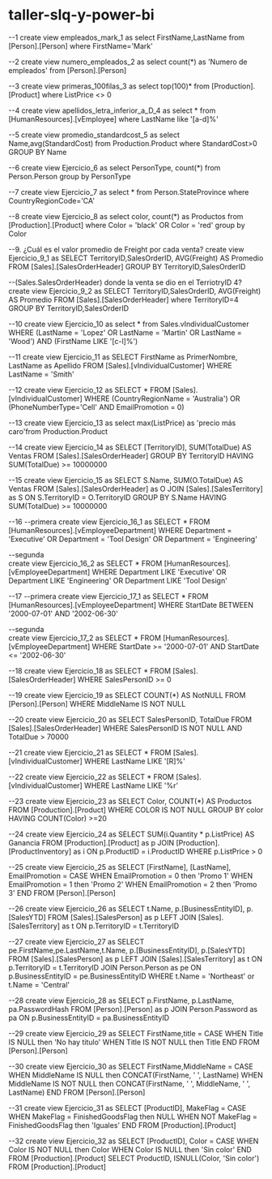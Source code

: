 # taller-slq-y-power-bi
--1
create view empleados_mark_1 as
select  FirstName,LastName from [Person].[Person] where FirstName='Mark'

--2
create view numero_empleados_2 as
select count(*) as 'Numero de empleados' from [Person].[Person]

--3
create view primeras_100filas_3 as
select top(100)* from [Production].[Product] where ListPrice <> 0

--4
create view apellidos_letra_inferior_a_D_4 as
select * from [HumanResources].[vEmployee] where LastName like '[a-d]%'

--5
create view promedio_standardcost_5 as
select Name,avg(StandardCost) from Production.Product where StandardCost>0 GROUP BY Name

--6
create view Ejercicio_6 as
select PersonType, count(*) from Person.Person group by PersonType

--7
create view Ejercicio_7 as
select * from Person.StateProvince where CountryRegionCode='CA' 

--8
create view Ejercicio_8 as
select color, count(*) as Productos from [Production].[Product] where Color = 'black' OR Color = 'red' group by Color

--9.	¿Cuál es el valor promedio de Freight por cada venta? 
create view Ejercicio_9_1 as
SELECT TerritoryID,SalesOrderID, AVG(Freight) AS Promedio  FROM [Sales].[SalesOrderHeader] GROUP BY TerritoryID,SalesOrderID

--(Sales.SalesOrderHeader) donde la venta se dio en el TerriotryID 4?
create view Ejercicio_9_2 as
SELECT TerritoryID,SalesOrderID, AVG(Freight) AS Promedio FROM [Sales].[SalesOrderHeader] where TerritoryID=4 GROUP BY TerritoryID,SalesOrderID

--10
create view Ejercicio_10 as
select * from Sales.vIndividualCustomer WHERE (LastName = 'Lopez' OR LastName = 'Martin' OR LastName = 'Wood') AND (FirstName LIKE '[c-l]%')

--11
create view Ejercicio_11 as
SELECT FirstName as PrimerNombre, LastName as Apellido FROM [Sales].[vIndividualCustomer] WHERE LastName = 'Smith'

--12
create view Ejercicio_12 as
SELECT *  FROM [Sales].[vIndividualCustomer] WHERE (CountryRegionName = 'Australia') OR (PhoneNumberType='Cell' AND EmailPromotion = 0)

--13
create view Ejercicio_13 as
select max(ListPrice) as 'precio más caro'from Production.Product

--14
create view Ejercicio_14 as
SELECT [TerritoryID], SUM(TotalDue) AS Ventas FROM [Sales].[SalesOrderHeader] GROUP BY TerritoryID HAVING SUM(TotalDue) >= 10000000

--15
create view Ejercicio_15 as
SELECT S.Name, SUM(O.TotalDue) AS Ventas
  FROM [Sales].[SalesOrderHeader] as O
  JOIN [Sales].[SalesTerritory] as S
  ON S.TerritoryID = O.TerritoryID
  GROUP BY S.Name
  HAVING SUM(TotalDue) >= 10000000
  
--16
--primera
create view Ejercicio_16_1 as
SELECT *
  FROM [HumanResources].[vEmployeeDepartment]
  WHERE Department = 'Executive' OR Department = 'Tool Design' OR Department = 'Engineering'
  
--segunda  
create view Ejercicio_16_2 as
SELECT *
  FROM [HumanResources].[vEmployeeDepartment]
  WHERE Department LIKE 'Executive' OR Department LIKE 'Engineering' OR Department LIKE 'Tool Design'
  
--17
--primera
create view Ejercicio_17_1 as
SELECT *
  FROM [HumanResources].[vEmployeeDepartment]
  WHERE StartDate BETWEEN '2000-07-01' AND '2002-06-30'
  
--segunda  
create view Ejercicio_17_2 as
SELECT *
  FROM [HumanResources].[vEmployeeDepartment]
  WHERE StartDate >= '2000-07-01' AND StartDate <= '2002-06-30'
  
--18
create view Ejercicio_18 as
SELECT *
  FROM [Sales].[SalesOrderHeader]
  WHERE SalesPersonID >= 0
  
--19
create view Ejercicio_19 as
SELECT COUNT(*) AS NotNULL
  FROM [Person].[Person]
  WHERE MiddleName IS NOT NULL
  
--20
create view Ejercicio_20 as
SELECT SalesPersonID, TotalDue
  FROM [Sales].[SalesOrderHeader]
  WHERE SalesPersonID IS NOT NULL AND TotalDue > 70000
  
--21
create view Ejercicio_21 as
  SELECT *
  FROM [Sales].[vIndividualCustomer]
  WHERE LastName LIKE '[R]%'
  
 --22
 create view Ejercicio_22 as
 SELECT *
  FROM [Sales].[vIndividualCustomer]
  WHERE LastName LIKE '%r'
  
--23
create view Ejercicio_23 as
SELECT Color, COUNT(*) AS Productos
  FROM [Production].[Product]
  WHERE COLOR IS NOT NULL
  GROUP BY color
  HAVING COUNT(Color) >=20
  
 --24
 create view Ejercicio_24 as
 SELECT SUM(i.Quantity * p.ListPrice) AS Ganancia
  FROM [Production].[Product] as p
  JOIN [Production].[ProductInventory] as i
  ON p.ProductID = i.ProductID
  WHERE p.ListPrice > 0
  
--25
create view Ejercicio_25 as
SELECT [FirstName], [LastName], EmailPromotion =
	CASE
		WHEN EmailPromotion = 0 then 'Promo 1'
		WHEN EmailPromotion = 1 then 'Promo 2'
		WHEN EmailPromotion = 2 then 'Promo 3'
	END
  FROM [Person].[Person]
  
--26
create view Ejercicio_26 as
SELECT t.Name, p.[BusinessEntityID], p.[SalesYTD]
  FROM [Sales].[SalesPerson] as p
  LEFT JOIN [Sales].[SalesTerritory] as t
  ON p.TerritoryID = t.TerritoryID
  
--27
create view Ejercicio_27 as
SELECT pe.FirstName,pe.LastName,t.Name, p.[BusinessEntityID], p.[SalesYTD]
  FROM [Sales].[SalesPerson] as p
  LEFT JOIN [Sales].[SalesTerritory] as t
  ON p.TerritoryID = t.TerritoryID
  JOIN Person.Person as pe
  ON p.BusinessEntityID = pe.BusinessEntityID
  WHERE t.Name = 'Northeast' or t.Name = 'Central'
  
  --28
  create view Ejercicio_28 as
  SELECT p.FirstName, p.LastName, pa.PasswordHash
  FROM [Person].[Person] as p
  JOIN Person.Password as pa
  ON p.BusinessEntityID = pa.BusinessEntityID
  
--29
create view Ejercicio_29 as
SELECT FirstName,title =
	CASE
		WHEN Title IS NULL then 'No hay titulo'
		WHEN Title IS NOT NULL then Title
	END
  FROM [Person].[Person]
  
--30
create view Ejercicio_30 as
SELECT FirstName,MiddleName =
	CASE
		WHEN MiddleName IS NULL then CONCAT(FirstName, ' ', LastName)
		WHEN MiddleName IS NOT NULL then CONCAT(FirstName, ' ', MiddleName, ' ', LastName)
	END
  FROM [Person].[Person]
  
--31
create view Ejercicio_31 as
SELECT [ProductID], MakeFlag =
	CASE
		WHEN MakeFlag = FinishedGoodsFlag then NULL
		WHEN NOT MakeFlag = FinishedGoodsFlag then 'Iguales'
	END
  FROM [Production].[Product]
  
--32
create view Ejercicio_32 as
SELECT [ProductID], Color =
	CASE
		WHEN Color IS NOT NULL then Color
		WHEN Color IS NULL then 'Sin color'
	END
  FROM [Production].[Product]
SELECT ProductID, ISNULL(Color, 'Sin color')
  FROM [Production].[Product]
